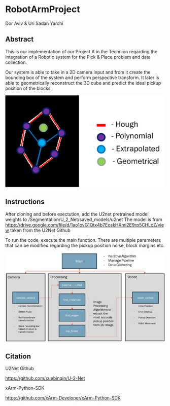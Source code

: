 # RobotArmProject
Dor Aviv & Uri Sadan Yarchi

## Abstract
This is our implementation of our Project A in the Technion regarding the integration of a Robotic system for the Pick & Place problem and data collection.

Our system is able to take in a 2D camera input and from it create the bounding box of the system and perform perspective transform.
It later is able to geometrically reconstruct the 3D cube and predict the ideal pickup position of the blocks.

<img src="https://github.com/doraviv02/RobotArmProject/blob/main/Prediction.png" width="800">


## Instructions
After cloning and before exectution, add the U2net pretrained model weights to /Segmentation/U_2_Net/saved_models/u2net
The model is from https://drive.google.com/file/d/1ao1ovG1Qtx4b7EoskHXmi2E9rp5CHLcZ/view taken from the U2Net Github

To run the code, execute the main function. There are multiple parameters that can be modified regarding the pickup position noise, block margins etc.

<img src="https://github.com/doraviv02/RobotArmProject/blob/main/Architecture.png" width="800">

## Citation 
U2Net Github

https://github.com/xuebinqin/U-2-Net

xArm-Python-SDK

https://github.com/xArm-Developer/xArm-Python-SDK
